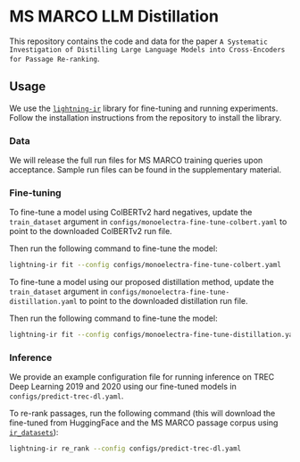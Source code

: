 # MS MARCO LLM Distillation

This repository contains the code and data for the paper `A Systematic Investigation of Distilling Large Language Models into Cross-Encoders for Passage Re-ranking`.

## Usage

We use the [`lightning-ir`](https://github.com/webis-de/lightning-ir) library for fine-tuning and running experiments. Follow the installation instructions from the repository to install the library.

### Data

We will release the full run files for MS MARCO training queries upon acceptance. Sample run files can be found in the supplementary material.

### Fine-tuning

To fine-tune a model using ColBERTv2 hard negatives, update the `train_dataset` argument in `configs/monoelectra-fine-tune-colbert.yaml` to point to the downloaded ColBERTv2 run file.

Then run the following command to fine-tune the model:

```bash
lightning-ir fit --config configs/monoelectra-fine-tune-colbert.yaml
```

To fine-tune a model using our proposed distillation method, update the `train_dataset` argument in `configs/monoelectra-fine-tune-distillation.yaml` to point to the downloaded distillation run file.

Then run the following command to fine-tune the model:

```bash
lightning-ir fit --config configs/monoelectra-fine-tune-distillation.yaml
```

### Inference

We provide an example configuration file for running inference on TREC Deep Learning 2019 and 2020 using our fine-tuned models in `configs/predict-trec-dl.yaml`.

To re-rank passages, run the following command (this will download the fine-tuned from HuggingFace and the MS MARCO passage corpus using [`ir_datasets`](https://ir-datasets.com/)):

```bash
lightning-ir re_rank --config configs/predict-trec-dl.yaml
```
